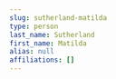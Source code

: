 ```yaml
---
slug: sutherland-matilda
type: person
last_name: Sutherland
first_name: Matilda
alias: null
affiliations: []
---
```


